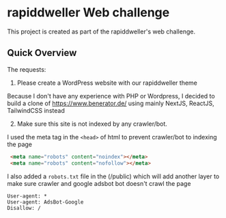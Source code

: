# rapiddweller Web challenge

This project is created as part of the rapiddweller's web challenge.

## Quick Overview

The requests:

1. Please create a WordPress website with our rapiddweller theme

Because I don't have any experience with PHP or Wordpress, I decided to build a clone of <https://www.benerator.de/> using mainly NextJS, ReactJS, TailwindCSS instead

2. Make sure this site is not indexed by any crawler/bot.

I used the meta tag in the `<head>` of html to prevent crawler/bot to indexing the page

```html
 <meta name="robots" content="noindex"></meta>
 <meta name="robots" content="nofollow"></meta>
 ```

I also added a `robots.txt` file in the (/public) which will add another layer to make sure crawler and google adsbot bot doesn't crawl the page

```text
User-agent: *
User-agent: AdsBot-Google
Disallow: /
```

